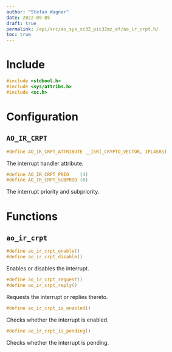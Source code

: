 ```yaml
---
author: "Stefan Wagner"
date: 2022-09-05
draft: true
permalink: /api/src/ao_sys_xc32_pic32mz_ef/ao_ir_crpt.h/
toc: true
---
```


# Include

```c
#include <stdbool.h>
#include <sys/attribs.h>
#include <xc.h>
```

# Configuration

## `AO_IR_CRPT`

```c
#define AO_IR_CRPT_ATTRIBUTE __ISR(_CRYPTO_VECTOR, IPL4SRS)
```

The interrupt handler attribute.

```c
#define AO_IR_CRPT_PRIO    (4)
#define AO_IR_CRPT_SUBPRIO (0)
```

The interrupt priority and subpriority.

# Functions

## `ao_ir_crpt`

```c
#define ao_ir_crpt_enable()
#define ao_ir_crpt_disable()
```

Enables or disables the interrupt.

```c
#define ao_ir_crpt_request()
#define ao_ir_crpt_reply()
```

Requests the interrupt or replies thereto.

```c
#define ao_ir_crpt_is_enabled()
```

Checks whether the interrupt is enabled.

```c
#define ao_ir_crpt_is_pending()
```

Checks whether the interrupt is pending.
